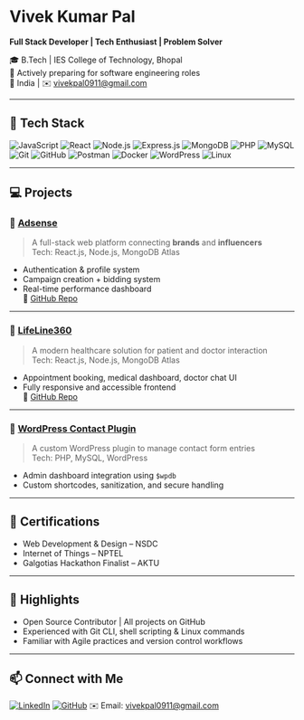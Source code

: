 # Vivek Kumar Pal

**Full Stack Developer | Tech Enthusiast | Problem Solver**

🎓 B.Tech | IES College of Technology, Bhopal  
💼 Actively preparing for software engineering roles  
📍 India | ✉️ vivekpal0911@gmail.com

---

## 🔧 Tech Stack

![JavaScript](https://img.shields.io/badge/-JavaScript-F7DF1E?style=flat&logo=javascript&logoColor=black)
![React](https://img.shields.io/badge/-React-61DAFB?style=flat&logo=react&logoColor=black)
![Node.js](https://img.shields.io/badge/-Node.js-339933?style=flat&logo=node.js&logoColor=white)
![Express.js](https://img.shields.io/badge/-Express.js-000000?style=flat&logo=express&logoColor=white)
![MongoDB](https://img.shields.io/badge/-MongoDB-47A248?style=flat&logo=mongodb&logoColor=white)
![PHP](https://img.shields.io/badge/-PHP-777BB4?style=flat&logo=php&logoColor=white)
![MySQL](https://img.shields.io/badge/-MySQL-4479A1?style=flat&logo=mysql&logoColor=white)
![Git](https://img.shields.io/badge/-Git-F05032?style=flat&logo=git&logoColor=white)
![GitHub](https://img.shields.io/badge/-GitHub-181717?style=flat&logo=github&logoColor=white)
![Postman](https://img.shields.io/badge/-Postman-FF6C37?style=flat&logo=postman&logoColor=white)
![Docker](https://img.shields.io/badge/-Docker-2496ED?style=flat&logo=docker&logoColor=white)
![WordPress](https://img.shields.io/badge/-WordPress-21759B?style=flat&logo=wordpress&logoColor=white)
![Linux](https://img.shields.io/badge/-Linux-FCC624?style=flat&logo=linux&logoColor=black)

---

## 💻 Projects

### 🚀 [Adsense](https://adsense-1.onrender.com/)
> A full-stack web platform connecting **brands** and **influencers**  
Tech: React.js, Node.js, MongoDB Atlas  
- Authentication & profile system  
- Campaign creation + bidding system  
- Real-time performance dashboard  
🔗 [GitHub Repo](https://github.com/vivekpal0911/Adsense.git)

---

### 💉 [LifeLine360](https://lifeline360-1.onrender.com/)
> A modern healthcare solution for patient and doctor interaction  
Tech: React.js, Node.js, MongoDB Atlas  
- Appointment booking, medical dashboard, doctor chat UI  
- Fully responsive and accessible frontend  
🔗 [GitHub Repo](https://github.com/vivekpal0911/LIFELINE360.git)

---

### 🔌 [WordPress Contact Plugin](https://github.com/vivekpal0911/mygutenbergsite.git)
> A custom WordPress plugin to manage contact form entries  
Tech: PHP, MySQL, WordPress  
- Admin dashboard integration using `$wpdb`  
- Custom shortcodes, sanitization, and secure handling

---

## 📜 Certifications

- Web Development & Design – NSDC  
- Internet of Things – NPTEL  
- Galgotias Hackathon Finalist – AKTU  

---

## 🎯 Highlights

- Open Source Contributor | All projects on GitHub  
- Experienced with Git CLI, shell scripting & Linux commands  
- Familiar with Agile practices and version control workflows  

---

## 📫 Connect with Me

[![LinkedIn](https://img.shields.io/badge/-LinkedIn-0A66C2?style=flat&logo=linkedin&logoColor=white)](https://linkedin.com/in/vivek-kr-pal-861631255)
[![GitHub](https://img.shields.io/badge/-GitHub-181717?style=flat&logo=github&logoColor=white)](https://github.com/vivekpal0911)
✉️ Email: vivekpal0911@gmail.com
